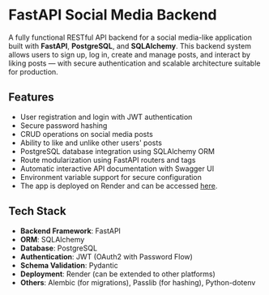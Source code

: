 # FastAPI Social Media Backend

A fully functional RESTful API backend for a social media-like application built with **FastAPI**, **PostgreSQL**, and **SQLAlchemy**. This backend system allows users to sign up, log in, create and manage posts, and interact by liking posts — with secure authentication and scalable architecture suitable for production.

## Features

- User registration and login with JWT authentication
- Secure password hashing
- CRUD operations on social media posts
- Ability to like and unlike other users' posts
- PostgreSQL database integration using SQLAlchemy ORM
- Route modularization using FastAPI routers and tags
- Automatic interactive API documentation with Swagger UI
- Environment variable support for secure configuration
- The app is deployed on Render and can be accessed [here](https://fastapi-project-k5rp.onrender.com/docs).

## Tech Stack

- **Backend Framework**: FastAPI
- **ORM**: SQLAlchemy
- **Database**: PostgreSQL
- **Authentication**: JWT (OAuth2 with Password Flow)
- **Schema Validation**: Pydantic
- **Deployment**: Render (can be extended to other platforms)
- **Others**: Alembic (for migrations), Passlib (for hashing), Python-dotenv


